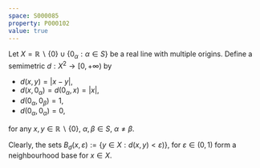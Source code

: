 ```yaml
---
space: S000085
property: P000102
value: true
---
```


Let $X=\mathbb{R}\backslash\{0\} \cup \{0_\alpha: \alpha\in S\}$ be a real line with multiple origins. Define a semimetric $d:X^2\to[0,+\infty)$ by
- $d(x,y)=|x-y|$,
- $d(x,0_\alpha)=d(0_\alpha,x)=|x|$,
- $d(0_\alpha,0_\beta)=1$,
- $d(0_\alpha,0_\alpha)=0$,

for any $x,y\in\mathbb{R}\backslash\{0\}$, $\alpha,\beta\in S$, $\alpha\neq\beta$.

Clearly, the sets $B_d(x,\varepsilon):=\{y\in X: d(x,y)<\varepsilon)\}$, for $\varepsilon\in(0,1)$ form a neighbourhood base for $x\in X$.
